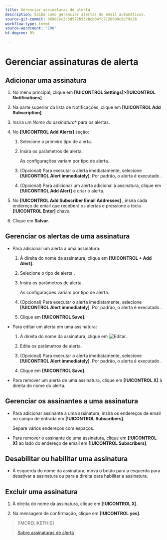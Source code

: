 ```yaml
---
title: Gerenciar assinaturas de alerta
description: Saiba como gerenciar alertas de email automáticos.
source-git-commit: 86987ec2c5d572b5328cb04fc7120609c6c79d26
workflow-type: tm+mt
source-wordcount: '290'
ht-degree: 0%

---
```


# Gerenciar assinaturas de alerta

## Adicionar uma assinatura

1. No menu principal, clique em **[!UICONTROL Settings]>[!UICONTROL Notifications]**.

1. Na parte superior da lista de Notificações, clique em **[!UICONTROL Add Subscription]**.

1. Insira um *Nome da assinatura** para os alertas.

1. No **[!UICONTROL Add Alerts]** seção:

   1. Selecione o primeiro tipo de alerta.

   1. Insira os parâmetros de alerta.

      As configurações variam por tipo de alerta.

   1. (Opcional) Para executar o alerta imediatamente, selecione **[!UICONTROL Alert immediately]**. Por padrão, o alerta é executado <!-- at what time? -->.

   1. (Opcional) Para adicionar um alerta adicional à assinatura, clique em **[!UICONTROL Add Alert]** e criar o alerta.

      <!-- You can add up to NN alerts per subscription. -->
      <!-- You can add quite a few, many unlimited -->

1. No **[!UICONTROL Add Subscriber Email Addresses]** , insira cada endereço de email que receberá os alertas e pressione a tecla **[!UICONTROL Enter]** chave.

1. Clique em **Salvar**.

## Gerenciar os alertas de uma assinatura

* Para adicionar um alerta a uma assinatura:

   1. À direita do nome da assinatura, clique em **[!UICONTROL + Add Alert]**.

   1. Selecione o tipo de alerta .

   1. Insira os parâmetros de alerta.

      As configurações variam por tipo de alerta.

   1. (Opcional) Para executar o alerta imediatamente, selecione **[!UICONTROL Alert immediately]**. Por padrão, o alerta é executado <!-- at what time? -->.

   1. Clique em **[!UICONTROL Save]**.

* Para editar um alerta em uma assinatura:

   1. À direita do nome da assinatura, clique em ![Editar](/help/dsp/assets/edit.png).

   1. Edite os parâmetros de alerta.

   1. (Opcional) Para executar o alerta imediatamente, selecione **[!UICONTROL Alert immediately]**. Por padrão, o alerta é executado <!-- at what time? -->.

   1. Clique em **[!UICONTROL Save]**.

* Para remover um alerta de uma assinatura, clique em **[!UICONTROL X]** à direita do nome do alerta.

## Gerenciar os assinantes a uma assinatura

* Para adicionar assinante a uma assinatura, insira os endereços de email no campo de entrada em **[!UICONTROL Subscribers]**.

   Separe vários endereços com espaços.

* Para remover o assinante de uma assinatura, clique em **[!UICONTROL X]** ao lado do endereço de email em **[!UICONTROL Subscribers]**.

## Desabilitar ou habilitar uma assinatura

* À esquerda do nome da assinatura, mova o botão para a esquerda para desativar a assinatura ou para a direita para habilitar a assinatura.

## Excluir uma assinatura

1. À direita do nome da assinatura, clique em **[!UICONTROL X]**.

1. Na mensagem de confirmação, clique em **[!UICONTROL yes]**.

>[!MORELIKETHIS]
>
>[Sobre assinaturas de alerta](alerts-about.md)

